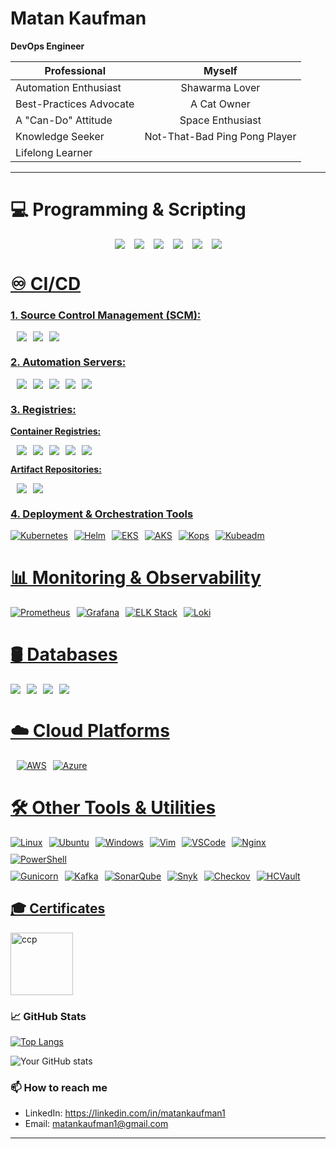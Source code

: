 # Matan Kaufman 
**DevOps Engineer**

<div align="center">

|       **Professional**             |          **Myself**             |
|------------------------------------|:-------------------------------:|
| Automation Enthusiast              |     Shawarma Lover              |
| Best-Practices Advocate            |    A Cat Owner                  |
| A "Can-Do" Attitude                |    Space Enthusiast             |
| Knowledge Seeker                   |     Not-That-Bad Ping Pong Player |
| Lifelong Learner                   |                                 |

</div>

---

# 💻 Programming & Scripting  

<div style="display: flex; justify-content: center; align-items: center; flex-wrap: wrap; gap: 15px; text-align: center;"> 
    <a href="https://www.python.org" target="_blank" rel="noreferrer"> <img src="https://img.shields.io/badge/Python-3776AB?style=plastic&logo=python&logoColor=white"/>
    <a href="https://www.gnu.org/software/bash" target="_blank" rel="noreferrer">  <img src="https://img.shields.io/badge/Bash-4EAA25?style=plastic&logo=gnu-bash&logoColor=white"/>
    <a href="https://groovy-lang.org" target="_blank" rel="noreferrer"> <img src="https://img.shields.io/badge/Groovy-393939?style=plastic&logo=apache-groovy&logoColor=white"/>
    <a href="https://yaml.org" target="_blank" rel="noreferrer"> <img src="https://img.shields.io/badge/YAML-CB171E?style=plastic&logo=yaml&logoColor=white"/>
    <a href="https://www.mysql.com" target="_blank" rel="noreferrer"> <img src="https://img.shields.io/badge/SQL-336791?style=plastic&logo=postgresql&logoColor=white"/>
    <a href="https://html.spec.whatwg.org" target="_blank" rel="noreferrer"> <img src="https://img.shields.io/badge/HTML-E34F26?style=plastic&logo=html5&logoColor=white"/>
</div>

# ♾️ CI/CD  
### 1. Source Control Management (SCM):
<div style="display: flex; gap: 10px; align-items: center;">
    <a href="https://github.com/" target="_blank" rel="noreferrer"> <img src="https://img.shields.io/badge/GitHub-181717?style=plastic&logo=github&logoColor=white"/>
    <a href="https://about.gitlab.com/" target="_blank" rel="noreferrer"> <img src="https://img.shields.io/badge/GitLab-FCA121?style=plastic&logo=gitlab&logoColor=white"/> 
    <a href="https://azure.microsoft.com/en-us/products/devops/repos" target="_blank" rel="noreferrer"> <img src="https://img.shields.io/badge/Azure%20Repos-0078D7?style=plastic&logo=microsoft-azure&logoColor=white"/>
</div>

### **2. Automation Servers:**  
<div style="display: flex; gap: 10px; align-items: center;">
    <a href="https://www.jenkins.io/" target="_blank" rel="noreferrer"> <img src="https://img.shields.io/badge/Jenkins-eda044?style=plastic&logo=jenkins&logoColor=white"/>
    <a href="https://github.com/features/actions" target="_blank" rel="noreferrer"> <img src="https://img.shields.io/badge/GitHub%20Actions-0b3468F?style=plastic&logo=github-actions&logoColor=white"/>  
    <a href="https://circleci.com/" target="_blank" rel="noreferrer"> <img src="https://img.shields.io/badge/CircleCI-343434?style=plastic&logo=circleci&logoColor=white"/>
    <a href="https://azure.microsoft.com/en-us/products/devops/pipelines" target="_blank" rel="noreferrer"> <img src="https://img.shields.io/badge/Azure%20Pipelines-0078D7?style=plastic&logo=azure-                pipelines&logoColor=white"/>
    <a href="https://aws.amazon.com/codepipeline/" target="_blank" rel="noreferrer"> <img src="https://img.shields.io/badge/AWS%20CodePipeline-FF9900?style=plastic&logo=amazon-aws&logoColor=white"/>
</div>


### **3. Registries:**  
**Container Registries:**  
<div style="display: flex; gap: 10px; align-items: center;">
     <a href="https://hub.docker.com/" target="_blank" rel="noreferrer"> <img src="https://img.shields.io/badge/DockerHub-2496ED?style=plastic&logo=docker&logoColor=white/">
     <a href="https://aws.amazon.com/ecr/" target="_blank" rel="noreferrer"> <img src="https://img.shields.io/badge/ECR-FF9900?style=plastic&logo=amazon-aws&logoColor=white/">
     <a href="https://docs.gitlab.com/ee/user/packages/container_registry/" target="_blank" rel="noreferrer"> <img src="https://img.shields.io/badge/GitLab%20Registry-FCA121?style=plastic&logo=gitlab&logoColor=white/">
     <a href="https://docs.github.com/en/packages" target="_blank" rel="noreferrer"> <img src="https://img.shields.io/badge/GitHub%20Packages-2EA44F?style=plastic&logo=github&logoColor=white/">
     <a href="https://azure.microsoft.com/en-us/products/container-registry" target="_blank" rel="noreferrer"> <img src="https://img.shields.io/badge/Azure%20Container%20Registry-0078D7?style=plastic&logo=microsoft-azure&logoColor=white"/>
</div>

**Artifact Repositories:**  
<div style="display: flex; gap: 10px; align-items: center;">
    <a href="https://jfrog.com/" target="_blank" rel="noreferrer"> <img src="https://img.shields.io/badge/JFrog%20Artifactory-196c1c?style=plastic&logo=jfrog&logoColor=white"/>
    <a href="https://www.sonatype.com/" target="_blank" rel="noreferrer"> <img src="https://img.shields.io/badge/Nexus-343434?style=plastic&logo=sonatype&logoColor=white"/>
</div>

### **4. Deployment & Orchestration Tools**
<div style="display: flex; gap: 10px; align-items: center; flex-wrap: wrap;">
    <img src="https://img.shields.io/badge/Kubernetes-326CE5?style=plastic&logo=kubernetes&logoColor=white" alt="Kubernetes"/> 
    <img src="https://img.shields.io/badge/Helm-0F1689?style=plastic&logo=helm&logoColor=white" alt="Helm"/> 
    <img src="https://img.shields.io/badge/EKS-FF9900?style=plastic&logo=amazon-eks&logoColor=white" alt="EKS"/> 
    <img src="https://img.shields.io/badge/AKS-0078D7?style=plastic&logo=azure-kubernetes-service&logoColor=white" alt="AKS"/> 
    <img src="https://img.shields.io/badge/Kops-3E4EE3?style=plastic&logo=kubernetes&logoColor=white" alt="Kops"/> 
    <img src="https://img.shields.io/badge/Kubeadm-326CE5?style=plastic&logo=kubernetes&logoColor=white" alt="Kubeadm"/> 
 </div>


# **📊 Monitoring & Observability**
<div style="display: flex; gap: 10px; align-items: center;">
  <img src="https://img.shields.io/badge/Prometheus-E6522C?style=plastic&logo=prometheus&logoColor=white" alt="Prometheus"/>
  <img src="https://img.shields.io/badge/Grafana-F46800?style=plastic&logo=grafana&logoColor=white" alt="Grafana"/>
  <img src="https://img.shields.io/badge/ELK%20Stack-005571?style=plastic&logo=elastic&logoColor=white" alt="ELK Stack"/>
  <img src="https://img.shields.io/badge/Loki-0A3E98?style=plastic&logo=grafana&logoColor=white" alt="Loki"/>
</div>

# **🛢️ Databases**  
<div style="display: flex; gap: 10px; align-items: center;">
    <img src="https://img.shields.io/badge/MySQL-040720?style=plastic&logo=mysql&logoColor=white"/>  
    <img src="https://img.shields.io/badge/MongoDB-47A248?style=plastic&logo=mongodb&logoColor=white"/>
    <img src="https://img.shields.io/badge/DynamoDB-4053D6?style=plastic&logo=amazon-dynamodb&logoColor=white"/>  
    <img src="https://img.shields.io/badge/Azure%20SQL-0078D7?style=plastic&logo=microsoft-azure&logoColor=white"/>  
</div>

# **☁️ Cloud Platforms**  
<div style="display: flex; gap: 10px; align-items: center;">
    <a href="https://aws.amazon.com/" target="_blank" rel="noreferrer"> <img src="https://img.shields.io/badge/AWS-232F3E?style=plastic&logo=amazon-aws&logoColor=white" alt="AWS"/>
    <a href="https://azure.microsoft.com/en-us/" target="_blank" rel="noreferrer"> <img src="https://img.shields.io/badge/Azure-0078D7?style=plastic&logo=microsoft-azure&logoColor=white" alt="Azure"/>
</div>

# **🛠️ Other Tools & Utilities**
<div style="display: flex; gap: 10px; align-items: center; flex-wrap: wrap;"> 
<img src="https://img.shields.io/badge/Linux-FCC624?style=plastic&logo=linux&logoColor=black" alt="Linux"/> 
<img src="https://img.shields.io/badge/Ubuntu-E95420?style=plastic&logo=ubuntu&logoColor=white" alt="Ubuntu"/> 
<img src="https://img.shields.io/badge/Windows-0078D6?style=plastic&logo=windows&logoColor=white" alt="Windows"/> 
<img src="https://img.shields.io/badge/Vim-019733?style=plastic&logo=vim&logoColor=white" alt="Vim"/>
 <img src="https://img.shields.io/badge/VSCode-007ACC?style=plastic&logo=visual-studio-code&logoColor=white" alt="VSCode"/> 
 <img src="https://img.shields.io/badge/Nginx-269539?style=plastic&logo=nginx&logoColor=white" alt="Nginx"/> 
 <img src="https://img.shields.io/badge/PowerShell-728FCE?style=plastic&logo=PowerShell&logoColor=white" alt="PowerShell"/> 
 </div> 
 <div style="display: flex; gap: 10px; align-items: center; flex-wrap: wrap; margin-top: 10px;"> 
 <img src="https://img.shields.io/badge/Gunicorn-499848?style=plastic&logo=gunicorn&logoColor=white" alt="Gunicorn"/>
 <img src="https://img.shields.io/badge/Kafka-231F20?style=plastic&logo=apache-kafka&logoColor=white" alt="Kafka"/> 
 <img src="https://img.shields.io/badge/SonarQube-4E9BCD?style=plastic&logo=sonarqube&logoColor=white" alt="SonarQube"/> 
 <img src="https://img.shields.io/badge/Snyk-4C4A73?style=plastic&logo=snyk&logoColor=white" alt="Snyk"/> 
 <img src="https://img.shields.io/badge/Checkov-8051D6?style=plastic&logoColor=white" alt="Checkov"/> 
 <img src="https://img.shields.io/badge/HashiCorp%20Vault-000000?style=plastic&logo=vault&logoColor=white" alt="HCVault"/> 
 </div>

## 🎓 Certificates
<a href="https://www.credly.com/badges/7a1492e3-a1f0-40c0-84b7-28b3681ad5b3/public_url" target="_blank" rel="noreferrer"> <img src="https://d1.awsstatic.com/training-and-certification/certification-badges/AWS-Certified-Cloud-Practitioner_badge.634f8a21af2e0e956ed8905a72366146ba22b74c.png" alt="ccp" width="100" height="100"/> </a>


### 📈 GitHub Stats
[![Top Langs](https://github-readme-stats.vercel.app/api/top-langs/?username=matankaufman1&layout=donut&theme=dracula)](https://github.com/matankaufman1/github-readme-stats)

![Your GitHub stats](https://github-readme-stats.vercel.app/api?username=matankaufman1&show_icons=true&theme=dracula)

### 📫 How to reach me
- LinkedIn: https://linkedin.com/in/matankaufman1
- Email: matankaufman1@gmail.com


---

